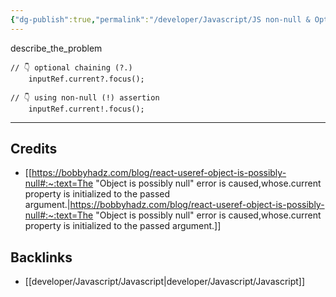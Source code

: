 ```yaml
---
{"dg-publish":true,"permalink":"/developer/Javascript/JS non-null & Optional Chaining/","noteIcon":""}
---
```




describe_the_problem

```tsx
// 👇️ optional chaining (?.)
    inputRef.current?.focus();
```


```tsx
// 👇️ using non-null (!) assertion
    inputRef.current!.focus();
```

---
## Credits
- [[https://bobbyhadz.com/blog/react-useref-object-is-possibly-null#:~:text=The "Object is possibly null" error is caused,whose.current property is initialized to the passed argument.\|https://bobbyhadz.com/blog/react-useref-object-is-possibly-null#:~:text=The "Object is possibly null" error is caused,whose.current property is initialized to the passed argument.]]

## Backlinks
- [[developer/Javascript/Javascript\|developer/Javascript/Javascript]]